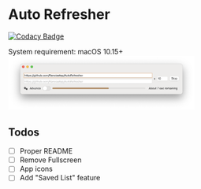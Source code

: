 # Auto Refresher

[![Codacy Badge](https://api.codacy.com/project/badge/Grade/5e845a7b3b024c7dba1d7b1a55d61963)](https://app.codacy.com/gh/Ranoiaetep/AutoRefresher?utm_source=github.com&utm_medium=referral&utm_content=Ranoiaetep/AutoRefresher&utm_campaign=Badge_Grade)

System requirement: macOS 10.15+
<img src="https://github.com/Ranoiaetep/AutoRefresher/blob/main/Screenshots/Screen%20Shot%202021-01-21%20at%204.04.30%20PM.png" alt="Main Screenshot" width="75%"/>
## Todos
-   [ ] Proper README
-   [ ] Remove Fullscreen
-   [ ] App icons
-   [ ] Add "Saved List" feature
